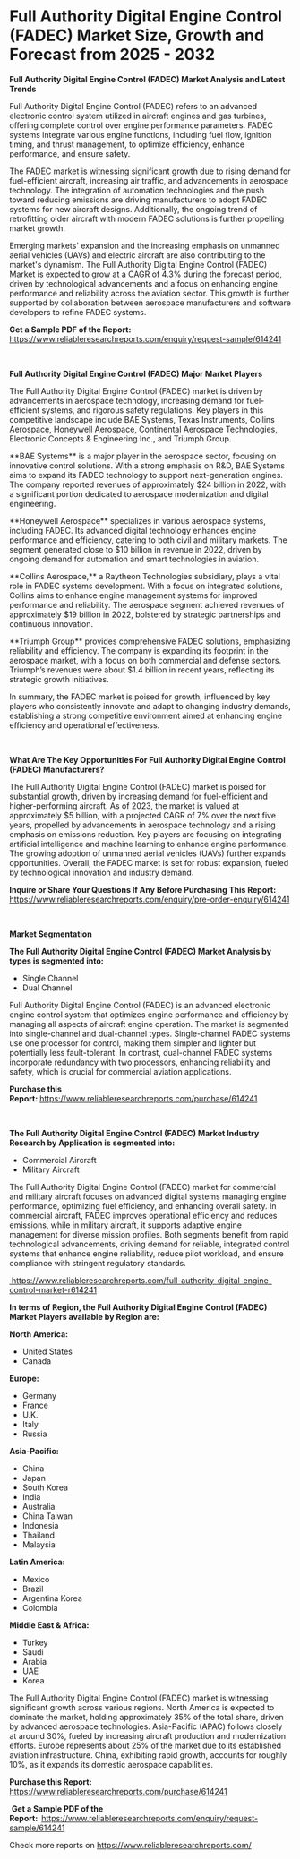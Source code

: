 <p><h1>Full Authority Digital Engine Control (FADEC) Market Size, Growth and Forecast from 2025 - 2032</h1></p><p><strong>Full Authority Digital Engine Control (FADEC) Market Analysis and Latest Trends</strong></p>
<p><p>Full Authority Digital Engine Control (FADEC) refers to an advanced electronic control system utilized in aircraft engines and gas turbines, offering complete control over engine performance parameters. FADEC systems integrate various engine functions, including fuel flow, ignition timing, and thrust management, to optimize efficiency, enhance performance, and ensure safety.</p><p>The FADEC market is witnessing significant growth due to rising demand for fuel-efficient aircraft, increasing air traffic, and advancements in aerospace technology. The integration of automation technologies and the push toward reducing emissions are driving manufacturers to adopt FADEC systems for new aircraft designs. Additionally, the ongoing trend of retrofitting older aircraft with modern FADEC solutions is further propelling market growth.</p><p>Emerging markets' expansion and the increasing emphasis on unmanned aerial vehicles (UAVs) and electric aircraft are also contributing to the market's dynamism. The Full Authority Digital Engine Control (FADEC) Market is expected to grow at a CAGR of 4.3% during the forecast period, driven by technological advancements and a focus on enhancing engine performance and reliability across the aviation sector. This growth is further supported by collaboration between aerospace manufacturers and software developers to refine FADEC systems.</p></p>
<p><strong>Get a Sample PDF of the Report:&nbsp;</strong> <a href="https://www.reliableresearchreports.com/enquiry/request-sample/614241?utm_campaign=2181&utm_medium=2&utm_source=Github&utm_content=ia&utm_term=27022025&utm_id=full-authority-digital-engine-control-fadec">https://www.reliableresearchreports.com/enquiry/request-sample/614241</a></p>
<p>&nbsp;</p>
<p><strong>Full Authority Digital Engine Control (FADEC) Major Market Players</strong></p>
<p><p>The Full Authority Digital Engine Control (FADEC) market is driven by advancements in aerospace technology, increasing demand for fuel-efficient systems, and rigorous safety regulations. Key players in this competitive landscape include BAE Systems, Texas Instruments, Collins Aerospace, Honeywell Aerospace, Continental Aerospace Technologies, Electronic Concepts & Engineering Inc., and Triumph Group.</p><p>**BAE Systems** is a major player in the aerospace sector, focusing on innovative control solutions. With a strong emphasis on R&D, BAE Systems aims to expand its FADEC technology to support next-generation engines. The company reported revenues of approximately $24 billion in 2022, with a significant portion dedicated to aerospace modernization and digital engineering.</p><p>**Honeywell Aerospace** specializes in various aerospace systems, including FADEC. Its advanced digital technology enhances engine performance and efficiency, catering to both civil and military markets. The segment generated close to $10 billion in revenue in 2022, driven by ongoing demand for automation and smart technologies in aviation.</p><p>**Collins Aerospace,** a Raytheon Technologies subsidiary, plays a vital role in FADEC systems development. With a focus on integrated solutions, Collins aims to enhance engine management systems for improved performance and reliability. The aerospace segment achieved revenues of approximately $19 billion in 2022, bolstered by strategic partnerships and continuous innovation.</p><p>**Triumph Group** provides comprehensive FADEC solutions, emphasizing reliability and efficiency. The company is expanding its footprint in the aerospace market, with a focus on both commercial and defense sectors. Triumph’s revenues were about $1.4 billion in recent years, reflecting its strategic growth initiatives.</p><p>In summary, the FADEC market is poised for growth, influenced by key players who consistently innovate and adapt to changing industry demands, establishing a strong competitive environment aimed at enhancing engine efficiency and operational effectiveness.</p></p>
<p>&nbsp;</p>
<p><strong>What Are The Key Opportunities For Full Authority Digital Engine Control (FADEC) Manufacturers?</strong></p>
<p><p>The Full Authority Digital Engine Control (FADEC) market is poised for substantial growth, driven by increasing demand for fuel-efficient and higher-performing aircraft. As of 2023, the market is valued at approximately $5 billion, with a projected CAGR of 7% over the next five years, propelled by advancements in aerospace technology and a rising emphasis on emissions reduction. Key players are focusing on integrating artificial intelligence and machine learning to enhance engine performance. The growing adoption of unmanned aerial vehicles (UAVs) further expands opportunities. Overall, the FADEC market is set for robust expansion, fueled by technological innovation and industry demand.</p></p>
<p><strong>Inquire or Share Your Questions If Any Before Purchasing This Report:</strong> <a href="https://www.reliableresearchreports.com/enquiry/pre-order-enquiry/614241?utm_campaign=2181&utm_medium=2&utm_source=Github&utm_content=ia&utm_term=27022025&utm_id=full-authority-digital-engine-control-fadec">https://www.reliableresearchreports.com/enquiry/pre-order-enquiry/614241</a></p>
<p>&nbsp;</p>
<p><strong>Market Segmentation</strong></p>
<p><strong>The Full Authority Digital Engine Control (FADEC) Market Analysis by types is segmented into:</strong></p>
<p><ul><li>Single Channel</li><li>Dual Channel</li></ul></p>
<p><p>Full Authority Digital Engine Control (FADEC) is an advanced electronic engine control system that optimizes engine performance and efficiency by managing all aspects of aircraft engine operation. The market is segmented into single-channel and dual-channel types. Single-channel FADEC systems use one processor for control, making them simpler and lighter but potentially less fault-tolerant. In contrast, dual-channel FADEC systems incorporate redundancy with two processors, enhancing reliability and safety, which is crucial for commercial aviation applications.</p></p>
<p><strong>Purchase this Report:&nbsp;</strong><a href="https://www.reliableresearchreports.com/purchase/614241?utm_campaign=2181&utm_medium=2&utm_source=Github&utm_content=ia&utm_term=27022025&utm_id=full-authority-digital-engine-control-fadec">https://www.reliableresearchreports.com/purchase/614241</a></p>
<p>&nbsp;</p>
<p><strong>The Full Authority Digital Engine Control (FADEC) Market Industry Research by Application is segmented into:</strong></p>
<p><ul><li>Commercial Aircraft</li><li>Military Aircraft</li></ul></p>
<p><p>The Full Authority Digital Engine Control (FADEC) market for commercial and military aircraft focuses on advanced digital systems managing engine performance, optimizing fuel efficiency, and enhancing overall safety. In commercial aircraft, FADEC improves operational efficiency and reduces emissions, while in military aircraft, it supports adaptive engine management for diverse mission profiles. Both segments benefit from rapid technological advancements, driving demand for reliable, integrated control systems that enhance engine reliability, reduce pilot workload, and ensure compliance with stringent regulatory standards.</p></p>
<p><a href="https://www.reliableresearchreports.com/full-authority-digital-engine-control-market-r614241?utm_campaign=2181&utm_medium=2&utm_source=Github&utm_content=ia&utm_term=27022025&utm_id=full-authority-digital-engine-control-fadec">&nbsp;https://www.reliableresearchreports.com/full-authority-digital-engine-control-market-r614241</a></p>
<p><strong>In terms of Region, the Full Authority Digital Engine Control (FADEC) Market Players available by Region are:</strong></p>
<p>
    <p> <strong> North America: </strong>
        <ul>
            <li>United States</li>
            <li>Canada</li>
        </ul>
        </p> 
    <p> <strong> Europe: </strong>
        <ul>
            <li>Germany</li>
            <li>France</li>
            <li>U.K.</li>
            <li>Italy</li>
            <li>Russia</li>
        </ul>
        </p> 
    <p> <strong> Asia-Pacific: </strong>
        <ul>
            <li>China</li>
            <li>Japan</li>
            <li>South Korea</li>
            <li>India</li>
            <li>Australia</li>
            <li>China Taiwan</li>
            <li>Indonesia</li>
            <li>Thailand</li>
            <li>Malaysia</li>
        </ul>
        </p> 
    <p> <strong> Latin America: </strong>
        <ul>
            <li>Mexico</li>
            <li>Brazil</li>
            <li>Argentina Korea</li>
            <li>Colombia</li>
        </ul>
        </p> 
    <p> <strong> Middle East & Africa: </strong>
        <ul>
            <li>Turkey</li>
            <li>Saudi</li>
            <li>Arabia</li>
            <li>UAE</li>
            <li>Korea</li>
        </ul>
    </p>
    </p>
<p><p>The Full Authority Digital Engine Control (FADEC) market is witnessing significant growth across various regions. North America is expected to dominate the market, holding approximately 35% of the total share, driven by advanced aerospace technologies. Asia-Pacific (APAC) follows closely at around 30%, fueled by increasing aircraft production and modernization efforts. Europe represents about 25% of the market due to its established aviation infrastructure. China, exhibiting rapid growth, accounts for roughly 10%, as it expands its domestic aerospace capabilities.</p></p>
<p><strong>Purchase this Report: </strong><a href="https://www.reliableresearchreports.com/purchase/614241?utm_campaign=2181&utm_medium=2&utm_source=Github&utm_content=ia&utm_term=27022025&utm_id=full-authority-digital-engine-control-fadec">https://www.reliableresearchreports.com/purchase/614241</a></p>
<p>&nbsp;<strong>Get a Sample PDF of the Report:&nbsp;&nbsp;</strong><a href="https://www.reliableresearchreports.com/enquiry/request-sample/614241?utm_campaign=2181&utm_medium=2&utm_source=Github&utm_content=ia&utm_term=27022025&utm_id=full-authority-digital-engine-control-fadec">https://www.reliableresearchreports.com/enquiry/request-sample/614241</a></p>
<p><strong></strong></p>
<p>Check more reports on <a href="https://www.reliableresearchreports.com/?utm_campaign=2181&utm_medium=2&utm_source=Github&utm_content=ia&utm_term=27022025&utm_id=full-authority-digital-engine-control-fadec">https://www.reliableresearchreports.com/</a></p>